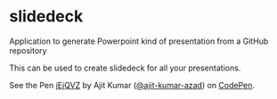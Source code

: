 # slidedeck
Application to generate Powerpoint kind of presentation from a GitHub repository

This can be used to create slidedeck for all your presentations.

<p data-height="268" data-theme-id="0" data-slug-hash="jEjQVZ" data-default-tab="result" data-user="ajit-kumar-azad" class='codepen'>See the Pen <a href='http://codepen.io/ajit-kumar-azad/pen/jEjQVZ/'>jEjQVZ</a> by Ajit Kumar (<a href='http://codepen.io/ajit-kumar-azad'>@ajit-kumar-azad</a>) on <a href='http://codepen.io'>CodePen</a>.</p>
<script async src="//assets.codepen.io/assets/embed/ei.js"></script>

